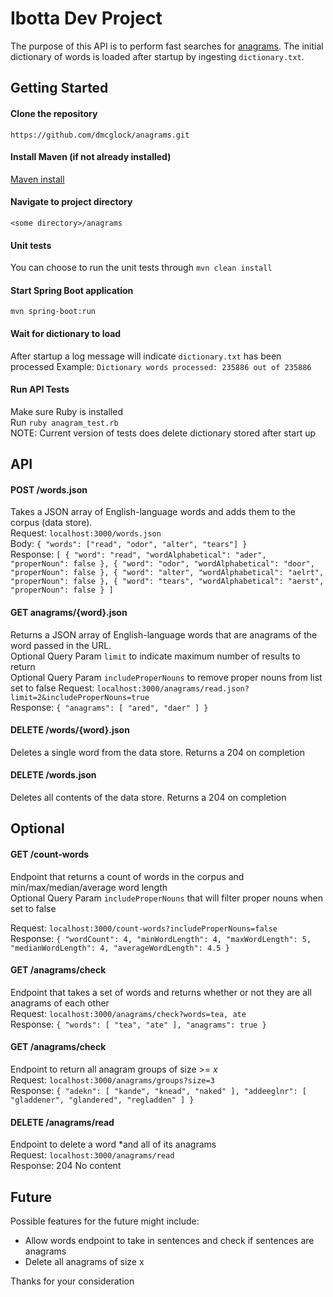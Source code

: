 Ibotta Dev Project
=========
The purpose of this API is to perform fast searches for [anagrams](https://en.wikipedia.org/wiki/Anagram). The initial dictionary of words is loaded after startup by ingesting `dictionary.txt`. 

## Getting Started

#### Clone the repository
`https://github.com/dmcglock/anagrams.git`

#### Install Maven (if not already installed)
[Maven install](https://maven.apache.org/install.html)

#### Navigate to project directory
`<some directory>/anagrams`

#### Unit tests
You can choose to run the unit tests through `mvn clean install`

#### Start Spring Boot application
`mvn spring-boot:run` <br/>

#### Wait for dictionary to load
After startup a log message will indicate `dictionary.txt` has been processed
Example: `Dictionary words processed: 235886 out of 235886`

#### Run API Tests
Make sure Ruby is installed <br/>
Run `ruby anagram_test.rb` <br/>
NOTE: Current version of tests does delete dictionary stored after start up

## API 

#### POST /words.json
Takes a JSON array of English-language words and adds them to the corpus (data store). <br/>
Request: `localhost:3000/words.json` <br/>
Body: `{ "words": ["read", "odor", "alter", "tears"] }` <br/>
Response: `[
               {
                   "word": "read",
                   "wordAlphabetical": "ader",
                   "properNoun": false
               },
               {
                   "word": "odor",
                   "wordAlphabetical": "door",
                   "properNoun": false
               },
               {
                   "word": "alter",
                   "wordAlphabetical": "aelrt",
                   "properNoun": false
               },
               {
                   "word": "tears",
                   "wordAlphabetical": "aerst",
                   "properNoun": false
               }
           ]`
           
#### GET anagrams/{word}.json
Returns a JSON array of English-language words that are anagrams of the word passed in the URL. <br/>
Optional Query Param `limit` to indicate maximum number of results to return <br/>
Optional Query Param `includeProperNouns` to remove proper nouns from list set to false 
Request: `localhost:3000/anagrams/read.json?limit=2&includeProperNouns=true` <br/>
Response: `{
               "anagrams": [
                   "ared",
                   "daer"
               ]
           }` <br/>

#### DELETE /words/{word}.json
Deletes a single word from the data store.
Returns a 204 on completion

#### DELETE /words.json
Deletes all contents of the data store.
Returns a 204 on completion

## Optional
#### GET /count-words
Endpoint that returns a count of words in the corpus and min/max/median/average word length <br/>
Optional Query Param `includeProperNouns` that will filter proper nouns when set to false

Request: `localhost:3000/count-words?includeProperNouns=false` <br/>
Response: `{
               "wordCount": 4,
               "minWordLength": 4,
               "maxWordLength": 5,
               "medianWordLength": 4,
               "averageWordLength": 4.5
           }`
           
#### GET /anagrams/check
Endpoint that takes a set of words and returns whether or not they are all anagrams of each other <br/>
Request: `localhost:3000/anagrams/check?words=tea, ate` <br/>
Response: `{
               "words": [
                   "tea",
                   "ate"
               ],
               "anagrams": true
           }`
#### GET /anagrams/check
Endpoint to return all anagram groups of size >= *x* <br/>
Request: `localhost:3000/anagrams/groups?size=3` <br/>
Response: `{
               "adekn": [
                   "kande",
                   "knead",
                   "naked"
               ],
               "addeeglnr": [
                   "gladdener",
                   "glandered",
                   "regladden"
               ]
            }`
#### DELETE /anagrams/read
Endpoint to delete a word *and all of its anagrams <br/>
Request: `localhost:3000/anagrams/read` <br/>
Response: 204 No content


## Future
Possible features for the future might include:
* Allow words endpoint to take in sentences and check if sentences are anagrams
* Delete all anagrams of size x

Thanks for your consideration



